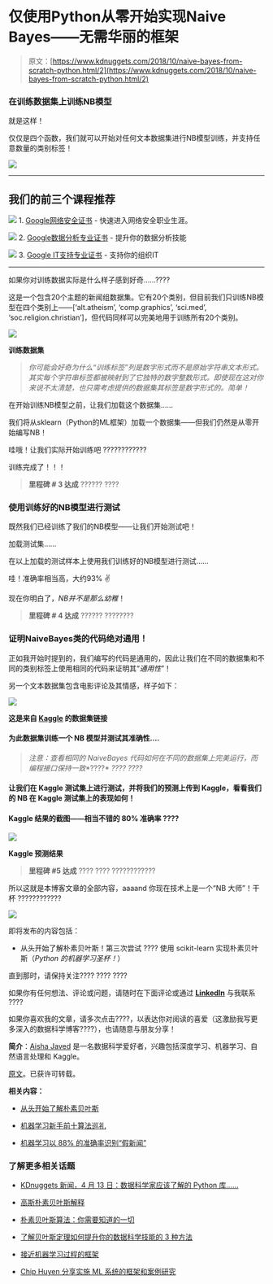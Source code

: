 # 仅使用Python从零开始实现Naive Bayes——无需华丽的框架

> 原文：[https://www.kdnuggets.com/2018/10/naive-bayes-from-scratch-python.html/2](https://www.kdnuggets.com/2018/10/naive-bayes-from-scratch-python.html/2)

### **在训练数据集上训练NB模型**

就是这样！

仅仅是四个函数，我们就可以开始对任何文本数据集进行NB模型训练，并支持任意数量的类别标签！

![](../Images/c4fbd6efb90675fb61c01e678fdad411.png)

* * *

## 我们的前三个课程推荐

![](../Images/0244c01ba9267c002ef39d4907e0b8fb.png) 1\. [Google网络安全证书](https://www.kdnuggets.com/google-cybersecurity) - 快速进入网络安全职业生涯。

![](../Images/e225c49c3c91745821c8c0368bf04711.png) 2\. [Google数据分析专业证书](https://www.kdnuggets.com/google-data-analytics) - 提升你的数据分析技能

![](../Images/0244c01ba9267c002ef39d4907e0b8fb.png) 3\. [Google IT支持专业证书](https://www.kdnuggets.com/google-itsupport) - 支持你的组织IT

* * *

如果你对训练数据实际是什么样子感到好奇……????

这是一个包含20个主题的新闻组数据集。它有20个类别，但目前我们只训练NB模型在四个类别上——[‘alt.atheism’, ‘comp.graphics’, ‘sci.med’, ‘soc.religion.christian’]，但代码同样可以完美地用于训练所有20个类别。

![](../Images/a241e137fb1d60334a8a4335c05385e6.png)

**训练数据集**

> *你可能会好奇为什么“训练标签”列是数字形式而不是原始字符串文本形式。其实每个字符串标签都被映射到了它独特的数字整数形式。即使现在这对你来说不太清楚，也只需考虑提供的数据集其标签是数字形式的。简单！*

在开始训练NB模型之前，让我们加载这个数据集……

我们将从sklearn（Python的ML框架）加载一个数据集——但我们仍然是从零开始编写NB！

哇哦！让我们实际开始训练吧 ????????????

训练完成了！！！ 

> **里程碑 # 3 达成** ?????? ????

### **使用训练好的NB模型进行测试**

既然我们已经训练了我们的NB模型——让我们开始测试吧！

加载测试集……

在以上加载的测试样本上使用我们训练好的NB模型进行测试……

哇！准确率相当高，大约93% ✌️

现在你明白了，*NB并不是那么幼稚*！

> **里程碑 # 4 达成** ?????? ????????

### **证明NaiveBayes类的代码绝对通用！**

正如我开始时提到的，我们编写的代码是通用的，因此让我们在不同的数据集和不同的类别标签上使用相同的代码来证明其“*通用性*”！

另一个文本数据集包含电影评论及其情感，样子如下：

![](../Images/15f33a839695662c07f0d87d99e540fe.png)

**这是来自 [Kaggle](https://www.kaggle.com/c/word2vec-nlp-tutorial) 的数据集链接**

#### 为此数据集训练一个 NB 模型并测试其准确性….

> *注意：查看相同的 NaiveBayes 代码如何在不同的数据集上完美运行，而编程接口保持一致**????* *????* *????*

#### 让我们在 Kaggle 测试集上进行测试，并将我们的预测上传到 Kaggle，看看我们的 NB 在 Kaggle 测试集上的表现如何！

#### Kaggle 结果的截图——相当不错的 80% 准确率 ????

![](../Images/af2d376c0919ffff65b30a950f7cf31e.png)

**Kaggle 预测结果**

> **里程碑 #5 达成** ???? ???? ????????????

所以这就是本博客文章的全部内容，aaaand 你现在技术上是一个“NB 大师”！干杯 ????????????

![](../Images/1d523f3ff1c4cb5226a0cfeac5522455.png)

即将发布的内容包括：

+   从头开始了解朴素贝叶斯！第三次尝试 ???? 使用 scikit-learn 实现朴素贝叶斯（*Python 的机器学习圣杯！*）

直到那时，请保持关注???? ???? ????

如果你有任何想法、评论或问题，请随时在下面评论或通过 [**LinkedIn**](https://www.linkedin.com/in/aisha-javed/) 与我联系 ????

如果你喜欢我的文章，请多次点击????，以表达你对阅读的喜爱（这激励我写更多深入的数据科学博客????），也请随意与朋友分享！

**简介**：[Aisha Javed](https://www.linkedin.com/in/aisha-javed/) 是一名数据科学爱好者，兴趣包括深度学习、机器学习、自然语言处理和 Kaggle。

[原文](https://towardsdatascience.com/na%C3%AFve-bayes-from-scratch-using-python-only-no-fancy-frameworks-a1904b37222d)。已获许可转载。

**相关内容：**

+   [从头开始了解朴素贝叶斯](https://www.kdnuggets.com/2018/09/unfolding-naive-bayes.html)

+   [机器学习新手前十算法巡礼](https://www.kdnuggets.com/2018/02/tour-top-10-algorithms-machine-learning-newbies.html)

+   [机器学习以 88% 的准确率识别“假新闻”](https://www.kdnuggets.com/2017/04/machine-learning-fake-news-accuracy.html)

### 了解更多相关话题

+   [KDnuggets 新闻，4 月 13 日：数据科学家应该了解的 Python 库……](https://www.kdnuggets.com/2022/n15.html)

+   [高斯朴素贝叶斯解释](https://www.kdnuggets.com/2023/03/gaussian-naive-bayes-explained.html)

+   [朴素贝叶斯算法：你需要知道的一切](https://www.kdnuggets.com/2020/06/naive-bayes-algorithm-everything.html)

+   [了解贝叶斯定理如何提升你的数据科学技能的 3 种方法](https://www.kdnuggets.com/2022/06/3-ways-understanding-bayes-theorem-improve-data-science.html)

+   [接近机器学习过程的框架](https://www.kdnuggets.com/2018/05/general-approaches-machine-learning-process.html)

+   [Chip Huyen 分享实施 ML 系统的框架和案例研究](https://www.kdnuggets.com/2023/02/sphere-chip-huyen-shares-frameworks-case-studies-implementing-ml-systems.html)
